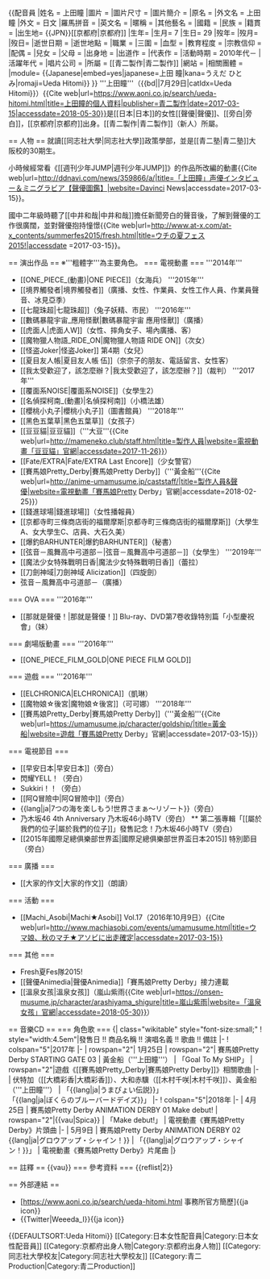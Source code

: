 {{配音員
|姓名 = 上田瞳
|圖片 = 
|圖片尺寸 = 
|圖片簡介 = 
|原名 = 
|外文名 = 上田瞳
|外文 = 日文
|羅馬拼音 =
|英文名 = 
|暱稱 = 
|其他藝名 = 
|國籍 =
|民族 =
|籍貫 = 
|出生地= {{JPN}}[[京都府|京都府]]<ref name="profile"/>
|生年= 
|生月= 7
|生日= 29
|歿年= 
|歿月= 
|歿日= 
|逝世日期 = 
|逝世地點 = 
|職業 = 
|三圍 = 
|血型 = 
|教育程度 = 
|宗教信仰 =
|配偶 = 
|兒女 = 
|父母 = 
|出身地 = 
|出道作 = 
|代表作 = 
|活動時期 = 2010年代－
|活躍年代 = 
|唱片公司 =
|所屬 = [[青二製作|青二製作]]
|網站 = 
|相關團體 =
|module= {{Japanese|embed=yes|japanese=上田 瞳|kana=うえだ ひとみ|romaji=Ueda Hitomi}}
}}
'''上田瞳'''（{{bd||7月29日|catIdx=Ueda Hitomi}}）<ref name="profile">{{Cite web|url=https://www.aoni.co.jp/search/ueda-hitomi.html|title=上田瞳的個人資料|publisher=青二製作|date=2017-03-15|accessdate=2018-05-30}}</ref>是[[日本|日本]]的女性[[聲優|聲優]]、[[旁白|旁白]]，[[京都府|京都府]]出身<ref name="profile"/>。[[青二製作|青二製作]]（新人）所屬<ref name="profile"/>。

== 人物 ==
就讀[[同志社大學|同志社大學]]政策學部，並是[[青二塾|青二塾]]大阪校的30期生<ref name="profile"/>。

小時候經常看《[[週刊少年JUMP|週刊少年JUMP]]》的作品所改編的動畫<ref name="ddnavi">{{Cite web|url=http://ddnavi.com/news/359866/a/|title=「上田瞳」声優インタビュー＆ミニグラビア【聲優圖鑑】|website=Davinci News|accessdate=2017-03-15}}</ref>。

國中二年級時聽了[[中井和哉|中井和哉]]擔任新聞旁白的聲音後，了解到聲優的工作很廣闊，並對聲優抱持憧憬<ref name="ddnavi"/><ref name="fresh2015">{{Cite web|url=http://www.at-x.com/at-x_contents/summerfes2015/fresh.html|title=ウチの夏フェス2015!|accessdate =2017-03-15}}</ref>。

== 演出作品 ==
※'''粗體字'''為主要角色。
=== 電視動畫 ===
'''2014年'''
* [[ONE_PIECE_(動畫)|ONE PIECE]]（女海兵）
'''2015年'''
* [[境界觸發者|境界觸發者]]（廣播、女性、作業員、女性工作人員、作業員聲音、冰見亞季<ref name="ddnavi"/>）
* [[七龍珠超|七龍珠超]]（兔子妖精、市民）
'''2016年'''
* [[數碼暴龍宇宙_應用怪獸|數碼暴龍宇宙 應用怪獸]]（廣播）
* [[虎面人|虎面人W]]（女性、摔角女子、場內廣播、客）
* [[魔物獵人物語_RIDE_ON|魔物獵人物語 RIDE ON]]（次女）
* [[怪盗Joker|怪盗Joker]] 第4期（女兒）
* [[夏目友人帳|夏目友人帳 伍]]（奈奈子的朋友、電話留言、女性客）
* [[我太受歡迎了，該怎麼辦？|我太受歡迎了，該怎麼辦？]]（裁判）
'''2017年'''
* [[覆面系NOISE|覆面系NOISE]]（女學生2）
* [[名偵探柯南_(動畫)|名偵探柯南]]（小橋法雄）
* [[櫻桃小丸子|櫻桃小丸子]]（圖書館員）
'''2018年'''
* [[黑色五葉草|黑色五葉草]]（女孩子）<!--2017年10月3日起播-->
* [[豆豆貓|豆豆貓]]（'''大豆'''<ref>{{Cite web|url=http://mameneko.club/staff.html|title=製作人員|website=電視動畫「豆豆貓」官網|accessdate=2017-11-26}}</ref>）
* [[Fate/EXTRA|Fate/EXTRA Last Encore]]（少女警官）
* [[賽馬娘Pretty_Derby|賽馬娘Pretty Derby]]（'''黃金船'''<ref>{{Cite web|url=http://anime-umamusume.jp/caststaff/|title=製作人員&聲優|website=電視動畫「賽馬娘Pretty Derby」官網|accessdate=2018-02-25}}</ref>）
* [[錢進球場|錢進球場]]（女性播報員）
* [[京都寺町三條商店街的福爾摩斯|京都寺町三條商店街的福爾摩斯]]（大學生A、女大學生C、店員、大石久美）
* [[爆釣BARHUNTER|爆釣BARHUNTER]]（秘書）
* [[弦音－風舞高中弓道部－|弦音－風舞高中弓道部－]]（女學生）
'''2019年'''
* [[魔法少女特殊戰明日香|魔法少女特殊戰明日香]]（蕾拉）
* [[刀劍神域|刀劍神域 Alicization]]（四旋劍）
* 弦音－風舞高中弓道部－（廣播）

=== OVA ===
'''2016年'''
* [[那就是聲優！|那就是聲優！]] Blu-ray、DVD第7卷收錄特別篇「小型慶祝會」（妹）

=== 劇場版動畫 ===
'''2016年'''
* [[ONE_PIECE_FILM_GOLD|ONE PIECE FILM GOLD]]

=== 遊戲 ===
'''2016年'''
* [[ELCHRONICA|ELCHRONICA]]（凱琳）
* [[魔物娘☆後宮|魔物娘☆後宮]]（可可娜）
'''2018年'''
* [[賽馬娘Pretty_Derby|賽馬娘Pretty Derby]]（'''黃金船'''<ref>{{Cite web|url=https://umamusume.jp/character/goldship/|title=黃金船|website=遊戲「賽馬娘Pretty Derby」官網|accessdate=2017-03-15}}</ref>）

=== 電視節目 ===
* [[早安日本|早安日本]]（旁白）
* 閃耀YELL！（旁白）
* Sukkiri！！（旁白）
* [[阿Q冒險中|阿Q冒險中]]（旁白）
* {{lang|ja|7つの海を楽しもう!世界さまぁ〜リゾート}}（旁白）
* 乃木坂46 4th Anniversary 乃木坂46小時TV（旁白）
** 第二張專輯「[[屬於我們的位子|屬於我們的位子]]」發售記念！乃木坂46小時TV（旁白）
* [[2015年國際足總俱樂部世界盃|國際足總俱樂部世界盃日本2015]] 特別節目（旁白）

=== 廣播 ===
* [[大家的作文|大家的作文]]（朗讀）

=== 活動 ===
* [[Machi_Asobi|Machi★Asobi]] Vol.17（2016年10月9日）<ref>{{Cite web|url=http://www.machiasobi.com/events/umamusume.html|title=ウマ娘、秋のマチ★アソビに出走確定|accessdate=2017-03-15}}</ref>

=== 其他 ===
* Fresh夏Fes隊2015!<ref name="fresh2015"/>
* [[聲優Animedia|聲優Animedia]]「賽馬娘Pretty Derby」接力連載
* [[溫泉女孩|溫泉女孩]]（嵐山紫雨<ref>{{Cite web|url=https://onsen-musume.jp/character/arashiyama_shigure|title=嵐山紫雨|website=「溫泉女孩」官網|accessdate=2018-05-30}}</ref>）

== 音樂CD ==
=== 角色歌 ===
{| class="wikitable" style="font-size:small;" 
! style="width:4.5em"|發售日 !! 商品名稱 !! 演唱名義 !! 歌曲 !! 備註
|-
! colspan="5"|2017年
|-
| rowspan="2"| 1月25日
| rowspan="2"| 賽馬娘Pretty Derby STARTING GATE 03
| 黃金船（'''上田瞳'''）
| 「Goal To My SHIP」
| rowspan="2"|遊戲《[[賽馬娘Pretty_Derby|賽馬娘Pretty Derby]]》相關歌曲
|-
| 伏特加（[[大橋彩香|大橋彩香]]）、大和赤驥（[[木村千咲|木村千咲]]）、黃金船（'''上田瞳'''）
| 「{{lang|ja|うまぴょい伝説}}」<br />「{{lang|ja|ぼくらのブルーバードデイズ}}」
|-
! colspan="5"|2018年
|-
| 4月25日
| 賽馬娘Pretty Derby ANIMATION DERBY 01 Make debut!
| rowspan="2"|{{vau|Spica}}
| 「Make debut!」
| 電視動畫《賽馬娘Pretty Derby》片頭曲
|-
| 5月9日
| 賽馬娘Pretty Derby ANIMATION DERBY 02 {{lang|ja|グロウアップ・シャイン！}}
| 「{{lang|ja|グロウアップ・シャイン！}}」
| 電視動畫《賽馬娘Pretty Derby》片尾曲
|}

== 註釋 ==
{{vau}}
=== 參考資料 ===
{{reflist|2}}

== 外部連結 ==
* [https://www.aoni.co.jp/search/ueda-hitomi.html 事務所官方簡歷]{{ja icon}}
* {{Twitter|Weeeda_I}}{{ja icon}}

{{DEFAULTSORT:Ueda Hitomi}}
[[Category:日本女性配音員|Category:日本女性配音員]]
[[Category:京都府出身人物|Category:京都府出身人物]]
[[Category:同志社大學校友|Category:同志社大學校友]]
[[Category:青二Production|Category:青二Production]]